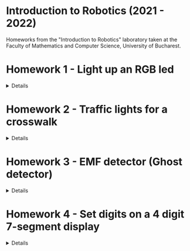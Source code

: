 # Introduction to Robotics (2021 - 2022)

Homeworks from the "Introduction to Robotics" laboratory taken at the Faculty of Mathematics and Computer Science, University of Bucharest.

# Homework 1 - Light up an RGB led
<details>
<br>

## Components

* RBG led (1 minimum)
* potentiometers (3 minimum)
* resistors and wires (per logic)

## Task Requirement

Use a separat potentiometer in controlling each of the color of the RGB led (Red, Green and Blue).  The control must be done with digital electronics (you must read the value of the potentiometer with Arduino, and write a mapped value to each of the pins connected to the led).

## Setup

![setup image 1](./homework_1&#32;-&#32;RGB&#32;Led/assets/setup1.jpeg)

![setup image 2](./homework_1&#32;-&#32;RGB&#32;Led/assets/setup2.jpeg)

## Demo

https://www.youtube.com/watch?v=8zxyjhGv500
</details>



# Homework 2 - Traffic lights for a crosswalk
<details>
<br>

## Components

* 5 LEDs
* 1 button
* 1 buzzer
* resistors and wires (per logic)

## Task Requirement

Building the traffic lights for a crosswalk.

You will use 2 LEDs to represent the traffic lights for people (red and green) and 3 LEDs to represent the traffic lights for cars (red, yellow and green).

The system has the following states:

* State 1 (default, reinstated after state 4 ends): green light for cars, red light for people, no  sounds. Duration: indefinite,  changed by pressing the button.

* State 2 (initiated by counting down 10 seconds after a button press: the light should be yellow for cars, red for people and no sounds. Duration: 3 seconds.

* State 3 (iniated after state 2 ends): red for cars, green for people and a beeping sound from the buzzer at a constant interval.  Duration: 10 seconds.

* State 4 (initiated after state 3 ends): red for cars, blinking green for people and a beeping sound from the buzzer, at a constant interval, faster than the beeping in state 3. This state should last 5 seconds. 

Be  careful: pressing the button in any state other than state 1 should NOT yield any actions.

## Setup

![setup image 1](./homework_2&#32;-&#32;Traffic&#32;lights/assets/setup1.jpeg)

![setup image 2](./homework_2&#32;-&#32;Traffic&#32;lights/assets/setup2.jpeg)

## Demo

https://www.youtube.com/watch?v=Hli1Vo9i5Wc
</details>


# Homework 3 - EMF detector (Ghost detector)
<details>
<br>

## Components

* 1 7-segment display
* 1 antenna
* 1 buzzer
* resistors and wires (per logic)

## Task Requirement

Build a Ghost detector which is basically an EMF detector.

## Setup

![setup image 1](./homework_3&#32;-&#32;EMF&#32;detector/assets/setup1.jpeg)

![setup image 2](./homework_3&#32;-&#32;EMF&#32;detector/assets/setup1.jpeg)

## Demo

https://www.youtube.com/watch?v=cJnMEKBt7Ck
</details>


# Homework 4 - Set digits on a 4 digit 7-segment display
<details>
<br>

## Components

* joystick
* 4 digit 7-segment display
* 74hc595 shiftregister
* resistors and wires (per logic)

## Task Requirement

The current homework involves using a joystick in setting the values on each digit of a 4 digit 7-segment display connected to a shift register 74hc595. For maximum grade, you muse use interrupts, and for bonus you can save the last value in eeprom.

First state: you can use a joystick axis to cycle through the 4 digits; using the other axis does nothing. A blinking decimal point showsthe current digit position. When pressing the button (must use interruptfor maximum points!), you lock in on the selected digit and enter the second state.

In the second state, the decimal point stays always on, no longer blinking and you can no longer use the axis to cycle through the 4 digits. Instead, using the other axis, you can increment or decrement the number on the current digit. Pressing the button again returns you to the previous state. For bonus, save the last value in eeprom and load it when starting arduino.  Also, keep in mind that when changing the number, you mustincrement it for each joystick movement - it should not work continuosly increment if you keep the joystick in one position.

## Setup

![setup image 1](./homework_4&#32;-&#32;4&#32;digit&#32;7-segment&#32;display/assets/setup1.jpeg)

![setup image 2](./homework_4&#32;-&#32;4&#32;digit&#32;7-segment&#32;display/assets/setup1.jpeg)

## Demo

https://www.youtube.com/watch?v=qAyXn6Z11QE
</details>